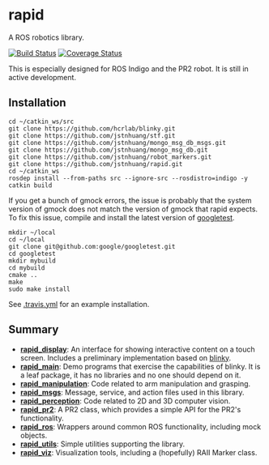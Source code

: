 # rapid
A ROS robotics library.

[![Build Status](https://travis-ci.org/jstnhuang/rapid.svg?branch=indigo-devel)](https://travis-ci.org/jstnhuang/rapid)
[![Coverage Status](https://coveralls.io/repos/github/jstnhuang/rapid/badge.svg?branch=indigo-devel)](https://coveralls.io/github/jstnhuang/rapid?branch=indigo-devel)

This is especially designed for ROS Indigo and the PR2 robot.
It is still in active development.

## Installation
```
cd ~/catkin_ws/src
git clone https://github.com/hcrlab/blinky.git
git clone https://github.com/jstnhuang/stf.git
git clone https://github.com/jstnhuang/mongo_msg_db_msgs.git
git clone https://github.com/jstnhuang/mongo_msg_db.git
git clone https://github.com/jstnhuang/robot_markers.git
git clone https://github.com/jstnhuang/rapid.git
cd ~/catkin_ws
rosdep install --from-paths src --ignore-src --rosdistro=indigo -y
catkin build
```

If you get a bunch of gmock errors, the issue is probably that the system version of gmock does not match the version of gmock that rapid expects.
To fix this issue, compile and install the latest version of [googletest](https://github.com/google/googletest).
```
mkdir ~/local
cd ~/local
git clone git@github.com:google/googletest.git
cd googletest
mkdir mybuild
cd mybuild
cmake ..
make
sudo make install
```

See [.travis.yml](.travis.yml) for an example installation.

## Summary
- **[rapid_display](rapid_display)**:
  An interface for showing interactive content on a touch screen.
  Includes a preliminary implementation based on [blinky](https://github.com/hcrlab/blinky).
- **[rapid_main](rapid_main)**:
  Demo programs that exercise the capabilities of blinky.
  It is a leaf package, it has no libraries and no one should depend on it.
- **[rapid_manipulation](rapid_manipulation)**:
  Code related to arm manipulation and grasping.
- **[rapid_msgs](rapid_msgs)**:
  Message, service, and action files used in this library.
- **[rapid_perception](rapid_perception)**:
  Code related to 2D and 3D computer vision.
- **[rapid_pr2](rapid_pr2)**:
  A PR2 class, which provides a simple API for the PR2's functionality.
- **[rapid_ros](rapid_ros)**:
  Wrappers around common ROS functionality, including mock objects.
- **[rapid_utils](rapid_utils)**:
  Simple utilities supporting the library.
- **[rapid_viz](rapid_viz)**:
  Visualization tools, including a (hopefully) RAII Marker class.
